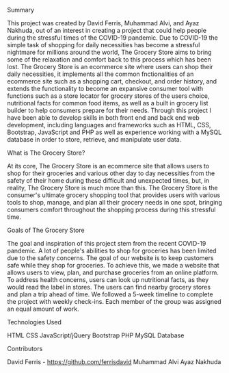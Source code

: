 Summary

This project was created by David Ferris, Muhammad Alvi, and Ayaz Nakhuda, out of an interest in creating a project that could help people during the stressful times of the
COVID-19 pandemic. Due to COVID-19 the simple task of shopping for daily necessities has become a stressful nightmare for millions around the world, The Grocery Store aims to
bring some of the relaxation and comfort back to this process which has been lost. The Grocery Store is an ecommerce site where users can shop their daily necessities, it
implements all the common fnctionalities of an ecommerce site such as a shopping cart, checkout, and order history, and extends the functionality to become an expansive consumer
tool with functions such as a store locator for grocery stores of the users choice, nutritional facts for common food items, as well as a built in grocery list builder to help
consumers prepare for their needs. Through this project I have been able to develop skills in both front end and back end web development, including languages and frameworks
such as HTML, CSS, Bootstrap, JavaScript and PHP as well as experience working with a MySQL database in order to store, retrieve, and manipulate user data.

What is The Grocery Store?

At its core, The Grocery Store is an ecommerce site that allows users to shop for their groceries and various other day to day necessities from the safety of their home during
these difficult and unexpected times, but, in reality, The Grocery Store is much more than this. The Grocery Store is the consumer's ultimate grocery shopping tool that provides
users with various tools to shop, manage, and plan all their grocery needs in one spot, bringing consumers comfort throughout the shopping process during this stressful time.

Goals of The Grocery Store

The goal and inspiration of this project stem from the recent COVID-19 pandemic. A lot of people's abilities to shop for groceries has been limited due to the safety concerns.
The goal of our website is to keep customers safe while they shop for groceries. To achieve this, we made a website that allows users to view, plan, and purchase groceries from
an online platform. To address health concerns, users can look up nutritional facts, as they would read the label in stores. The users can find nearby grocery stores and plan a
trip ahead of time. We followed a 5-week timeline to complete the project with weekly check-ins. Each member of the group was assigned an equal amount of work.

Technologies Used

HTML
CSS
JavaScript/jQuery
Bootstrap
PHP
MySQL Database


Contributors

David Ferris - https://github.com/ferrisdavid
Muhammad Alvi
Ayaz Nakhuda
